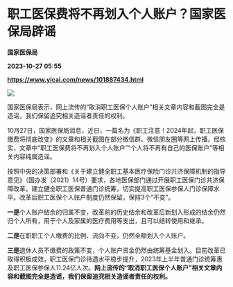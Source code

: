 # 职工医保费将不再划入个人账户？国家医保局辟谣
**国家医保局**

**2023-10-27 05:55**

**https://www.yicai.com/news/101887434.html**

![](https://imgcdn.yicai.com/uppics/slides/2023/10/a0832bffee9776bbf8de4b3fd6454076.jpg)

国家医保局表示，网上流传的“取消职工医保个人账户”相关文章内容和截图完全是造谣，我们保留追究相关造谣者责任的权利。

10月27日，国家医保局消息，近日，一篇名为《职工注意！2024年起，职工医保缴费将彻底改变》的文章和相关截图在部分微信群、微信朋友圈等网上传播。经核实，文章中“职工医保费将不再划入个人账户”“个人将不再有自己的医保账户”等相关内容纯属造谣。

按照中央的决策部署和《关于建立健全职工基本医疗保险门诊共济保障机制的指导意见》（国办发〔2021〕14号）要求，各地医保部门通过开展职工医保门诊共济保障改革，建立健全职工医保普通门诊统筹，切实提高职工医保参保人门诊保障水平。改革后职工医保个人账户制度仍然保留，保持3个“不变”。

**一是**个人账户结余的归属不变，改革前的历史结余和改革后新划入形成的结余仍然归个人所有，用于个人及家属的医疗费用等支出，且可以结转使用和继承。

**二是**在职职工个人缴费的比例、流向不变，仍然全额划入个人账户。

**三是**退休人员不缴费的政策不变，个人账户资金仍然由统筹基金划入。目前改革已取得积极成效，职工医保门诊待遇水平稳步提升，2023年上半年普通门诊统筹惠及职工医保参保人11.24亿人次。**网上流传的“取消职工医保个人账户”相关文章内容和截图完全是造谣，我们保留追究相关造谣者责任的权利。**